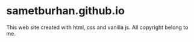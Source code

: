 # sametburhan.github.io
This web site created with html, css and vanilla js. All copyright belong to me.